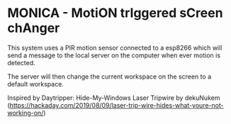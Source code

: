 # MONICA - MotiON trIggered sCreen chAnger
This system uses a PIR motion sensor connected to a esp8266 which will send a message to the local server on the computer when ever motion is detected.

The server will then change the current workspace on the screen to a default workspace.

Inspired by Daytripper: Hide-My-Windows Laser Tripwire by dekuNukem (https://hackaday.com/2019/08/09/laser-trip-wire-hides-what-youre-not-working-on/)
